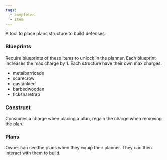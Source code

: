 ```yaml
---
tags:
  - completed
  - item
---
```


A tool to place plans structure to build defenses.

### Blueprints
Require blueprints of these items to unlock in the planner. Each blueprint increases the max charge by 1. Each structure have their own max charges.
- metalbarricade
- scarecrow
- gastankied
- barbedwooden
- ticksnaretrap

### Construct
Consumes a charge when placing a plan, regain the charge when removing the plan.

### Plans
Owner can see the plans when they equip their planner. They can then interact with them to build.

